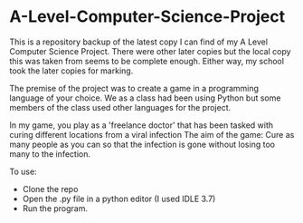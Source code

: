 # A-Level-Computer-Science-Project

This is a repository backup of the latest copy I can find of my A Level Computer Science Project.
There were other later copies but the local copy this was taken from seems to be complete enough.
Either way, my school took the later copies for marking.

The premise of the project was to create a game in a programming language of your choice.
We as a class had been using Python but some members of the class used other languages for the project.

In my game, you play as a 'freelance doctor' that has been tasked with curing different locations from a viral infection
The aim of the game: Cure as many people as you can so that the infection is gone without losing too many to the infection.

To use:

- Clone the repo
- Open the .py file in a python editor (I used IDLE 3.7)
- Run the program.

